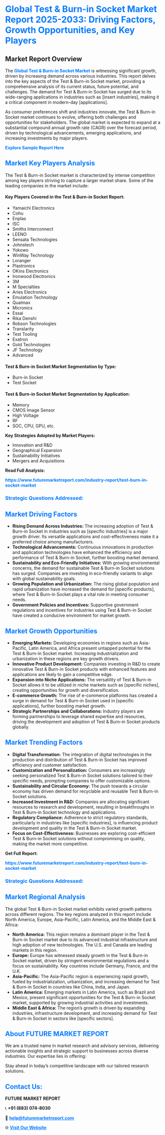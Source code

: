 <h1 style="color: #007BFF;">Global Test & Burn-in Socket Market Report 2025-2033: Driving Factors, Growth Opportunities, and Key Players</h1>

<section id="overview">
<h2>Market Report Overview</h2>
<p>The <a href="https://www.futuremarketreport.com/industry-report/test-burn-in-socket-market" style="color: #007BFF; text-decoration: none;"><strong>Global Test & Burn-in Socket Market</strong></a> is witnessing significant growth, driven by increasing demand across various industries. This report delves into the key aspects of the Test & Burn-in Socket market, providing a comprehensive analysis of its current status, future potential, and challenges. The demand for Test & Burn-in Socket has surged due to its wide-ranging applications in industries such as [insert industries], making it a critical component in modern-day [applications].</p>
<p>As consumer preferences shift and industries innovate, the Test & Burn-in Socket market continues to evolve, offering both challenges and opportunities for stakeholders. The global market is expected to expand at a substantial compound annual growth rate (CAGR) over the forecast period, driven by technological advancements, emerging applications, and increasing investments by major players.</p>
</section>

<section id="overview">
<p><a href="https://www.futuremarketreport.com/request-sample/reportId=27928" style="color: #007BFF; text-decoration: none;"><strong>Explore Sample Report Here</strong></a></p>
</section>

<section id="key-players">
<h2 style="color: #007BFF;">Market Key Players Analysis</h2>
<p>The Test & Burn-in Socket market is characterized by intense competition among key players striving to capture a larger market share. Some of the leading companies in the market include:</p>
<h4>Key Players Covered in the Test & Burn-in Socket Report:</h4>
<ul><li>Yamaichi Electronics</li><li>Cohu</li><li>Enplas</li><li>ISC</li><li>Smiths Interconnect</li><li>LEENO</li><li>Sensata Technologies</li><li>Johnstech</li><li>Yokowo</li><li>WinWay Technology</li><li>Loranger</li><li>Plastronics</li><li>OKins Electronics</li><li>Ironwood Electronics</li><li>3M</li><li>M Specialties</li><li>Aries Electronics</li><li>Emulation Technology</li><li>Qualmax</li><li>Micronics</li><li>Essai</li><li>Rika Denshi</li><li>Robson Technologies</li><li>Translarity</li><li>Test Tooling</li><li>Exatron</li><li>Gold Technologies</li><li>JF Technology</li><li>Advanced</li></ul>
<h4>Test & Burn-in Socket Market Segmentation by Type:</h4>
<ul><li>Burn-in Socket</li><li>Test Socket</li></ul>

<h4>Test & Burn-in Socket Market Segmentation by Application:</h4>
<ul><li>Memory</li><li>CMOS Image Sensor</li><li>High Voltage</li><li>RF</li><li>SOC, CPU, GPU, etc.</li></ul>
<p><strong>Key Strategies Adopted by Market Players:</strong></p>
<ul>
<li>Innovation and R&D</li>
<li>Geographical Expansion</li>
<li>Sustainability Initiatives</li>
<li>Mergers and Acquisitions</li>
</ul>
</section>

<section>
<p><strong>Read Full Analysis: </strong></p><a href="https://www.futuremarketreport.com/industry-report/test-burn-in-socket-market" style="color: #007BFF; text-decoration: none;"><strong>https://www.futuremarketreport.com/industry-report/test-burn-in-socket-market</strong></a>
<h3 style="color: #007BFF;">Strategic Questions Addressed:</h3>
</section>

<section id="driving-factors">
<h2 style="color: #007BFF;">Market Driving Factors</h2>
<ul>
<li><strong>Rising Demand Across Industries:</strong> The increasing adoption of Test & Burn-in Socket in industries such as [specific industries] is a major growth driver. Its versatile applications and cost-effectiveness make it a preferred choice among manufacturers.</li>
<li><strong>Technological Advancements:</strong> Continuous innovations in production and application technologies have enhanced the efficiency and performance of Test & Burn-in Socket, further boosting market demand.</li>
<li><strong>Sustainability and Eco-Friendly Initiatives:</strong> With growing environmental concerns, the demand for sustainable Test & Burn-in Socket solutions has surged. Companies are investing in eco-friendly variants to align with global sustainability goals.</li>
<li><strong>Growing Population and Urbanization:</strong> The rising global population and rapid urbanization have increased the demand for [specific products], where Test & Burn-in Socket plays a vital role in meeting consumer needs.</li>
<li><strong>Government Policies and Incentives:</strong> Supportive government regulations and incentives for industries using Test & Burn-in Socket have created a conducive environment for market growth.</li>
</ul>
</section>

<section id="growth-opportunities">
<h2 style="color: #007BFF;">Market Growth Opportunities</h2>
<ul>
<li><strong>Emerging Markets:</strong> Developing economies in regions such as Asia-Pacific, Latin America, and Africa present untapped potential for the Test & Burn-in Socket market. Increasing industrialization and urbanization in these regions are key growth drivers.</li>
<li><strong>Innovative Product Development:</strong> Companies investing in R&D to create innovative Test & Burn-in Socket products with enhanced features and applications are likely to gain a competitive edge.</li>
<li><strong>Expansion into Niche Applications:</strong> The versatility of Test & Burn-in Socket allows it to be utilized in niche markets such as [specific niches], creating opportunities for growth and diversification.</li>
<li><strong>E-commerce Growth:</strong> The rise of e-commerce platforms has created a surge in demand for Test & Burn-in Socket used in [specific applications], further boosting market growth.</li>
<li><strong>Strategic Partnerships and Collaborations:</strong> Industry players are forming partnerships to leverage shared expertise and resources, driving the development and adoption of Test & Burn-in Socket products globally.</li>
</ul>
</section>

<section id="trending-factors">
<h2 style="color: #007BFF;">Market Trending Factors</h2>
<ul>
<li><strong>Digital Transformation:</strong> The integration of digital technologies in the production and distribution of Test & Burn-in Socket has improved efficiency and customer satisfaction.</li>
<li><strong>Customization and Personalization:</strong> Consumers are increasingly seeking personalized Test & Burn-in Socket solutions tailored to their specific needs, prompting companies to offer customizable options.</li>
<li><strong>Sustainability and Circular Economy:</strong> The push towards a circular economy has driven demand for recyclable and reusable Test & Burn-in Socket solutions.</li>
<li><strong>Increased Investment in R&D:</strong> Companies are allocating significant resources to research and development, resulting in breakthroughs in Test & Burn-in Socket technology and applications.</li>
<li><strong>Regulatory Compliance:</strong> Adherence to strict regulatory standards, particularly in industries like [specific industries], is influencing product development and quality in the Test & Burn-in Socket market.</li>
<li><strong>Focus on Cost-Effectiveness:</strong> Businesses are exploring cost-efficient Test & Burn-in Socket solutions without compromising on quality, making the market more competitive.</li>
</ul>
</section>

<section>
<p><strong>Get Full Report: </strong></p><a href="https://www.futuremarketreport.com/industry-report/test-burn-in-socket-market" style="color: #007BFF; text-decoration: none;"><strong>https://www.futuremarketreport.com/industry-report/test-burn-in-socket-market</strong></a>
<h3 style="color: #007BFF;">Strategic Questions Addressed:</h3>
</section>


<section id="regional-analysis">
<h2 style="color: #007BFF;">Market Regional Analysis</h2>
<p>The global Test & Burn-in Socket market exhibits varied growth patterns across different regions. The key regions analyzed in this report include North America, Europe, Asia-Pacific, Latin America, and the Middle East & Africa:</p>
<ul>
<li><strong>North America:</strong> This region remains a dominant player in the Test & Burn-in Socket market due to its advanced industrial infrastructure and high adoption of new technologies. The U.S. and Canada are leading markets in this region.</li>
<li><strong>Europe:</strong> Europe has witnessed steady growth in the Test & Burn-in Socket market, driven by stringent environmental regulations and a focus on sustainability. Key countries include Germany, France, and the U.K.</li>
<li><strong>Asia-Pacific:</strong> The Asia-Pacific region is experiencing rapid growth, fueled by industrialization, urbanization, and increasing demand for Test & Burn-in Socket in countries like China, India, and Japan.</li>
<li><strong>Latin America:</strong> Emerging markets in Latin America, such as Brazil and Mexico, present significant opportunities for the Test & Burn-in Socket market, supported by growing industrial activities and investments.</li>
<li><strong>Middle East & Africa:</strong> The region’s growth is driven by expanding industries, infrastructure development, and increasing demand for Test & Burn-in Socket in sectors like [specific sectors].</li>
</ul>
</section>

<footer>
<h2 style="color: #007BFF;">About FUTURE MARKET REPORT</h2>
<p>We are a trusted name in market research and advisory services, delivering actionable insights and strategic support to businesses across diverse industries. Our expertise lies in offering:</p>

<p>Stay ahead in today’s competitive landscape with our tailored research solutions.</p>

<h2 style="color: #007BFF;">Contact Us:</h2>
<p><strong>FUTURE MARKET REPORT</strong></p>
<p>📞 <strong>+91 (883) 074-8030</strong></p>
<p>📧 <strong><a href="mailto:help@futuremarketreport.com" style="color: #007BFF;">help@futuremarketreport.com</a></strong></p>
<p>🌐 <strong><a href="https://www.futuremarketreport.com/" style="color: #007BFF;">Visit Our Website</a></strong></p>
</footer>